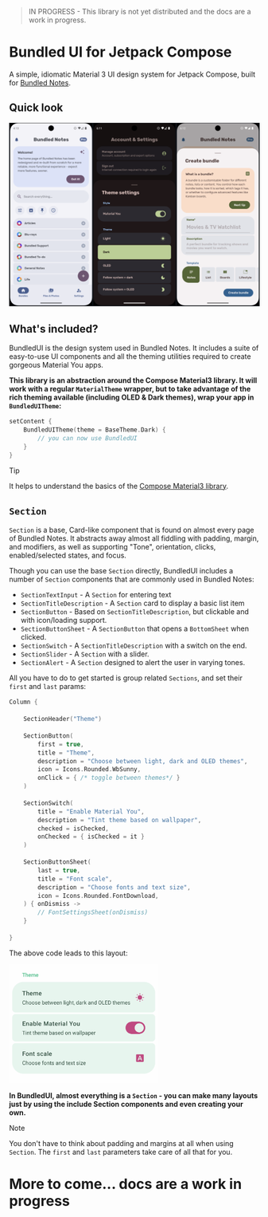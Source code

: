 > IN PROGRESS - This library is not yet distributed and the docs are a work in progress.

# Bundled UI for Jetpack Compose

A simple, idiomatic Material 3 UI design system for Jetpack Compose,
built for
[Bundled Notes](https://play.google.com/store/apps/details?id=com.xaviertobin.noted).

## Quick look

<!-- ![Basic italics usage example](images/home_page.png) -->

<img src="images/all.png"  alt="Screenshots of the library being used in Bundled Notes"/>

## What's included?

BundledUI is the design system used in Bundled Notes. It includes a suite of easy-to-use UI
components and all the theming utilities required to create gorgeous Material You apps.

__This library is an abstraction around the Compose Material3 library. It will work with a
regular `MaterialTheme` wrapper, but to take advantage of the rich theming available (including
OLED & Dark themes), wrap your app in `BundledUITheme`:__

```kotlin
setContent {
    BundledUITheme(theme = BaseTheme.Dark) {
        // you can now use BundledUI
    }
}
```

> [!TIP]
> It helps to
> understand the basics of
> the [Compose Material3 library](https://developer.android.com/develop/ui/compose/designsystems/material3).

## `Section`

`Section` is a base, Card-like component that is found on almost every page of
Bundled Notes. It abstracts away almost all fiddling with padding, margin, and
modifiers, as well as supporting "Tone", orientation, clicks, enabled/selected states, and focus.

Though you can use the base `Section` directly, BundledUI includes a
number of `Section` components that are commonly used in Bundled Notes:

- `SectionTextInput` - A `Section` for entering text
- `SectionTitleDescription` - A `Section` card to display a basic list item
- `SectionButton` - Based on `SectionTitleDescription`, but clickable and with icon/loading support.
- `SectionButtonSheet` - A `SectionButton` that opens a `BottomSheet` when clicked.
- `SectionSwitch` - A `SectionTitleDescription` with a switch on the end.
- `SectionSlider` - A `Section` with a slider.
- `SectionAlert` - A `Section` designed to alert the user in varying tones.

All you have to do to get started is group related `Sections`, and set their
`first` and `last` params:

```kotlin
Column {

    SectionHeader("Theme")

    SectionButton(
        first = true,
        title = "Theme",
        description = "Choose between light, dark and OLED themes",
        icon = Icons.Rounded.WbSunny,
        onClick = { /* toggle between themes*/ }
    )

    SectionSwitch(
        title = "Enable Material You",
        description = "Tint theme based on wallpaper",
        checked = isChecked,
        onChecked = { isChecked = it }
    )

    SectionButtonSheet(
        last = true,
        title = "Font scale",
        description = "Choose fonts and text size",
        icon = Icons.Rounded.FontDownload,
    ) { onDismiss ->
        // FontSettingsSheet(onDismiss)
    }

}
```

The above code leads to this layout:

<img src="images/sections_basic.png" alt="Basic italics usage example" width="300" >

__In BundledUI, almost everything is a `Section` - you can make many layouts just by using
the include Section components and even creating your own.__

> [!NOTE]
> You don't have to think about padding and margins at all when
> using `Section`. The `first` and `last` parameters take care of all that for
> you.

# More to come... docs are a work in progress